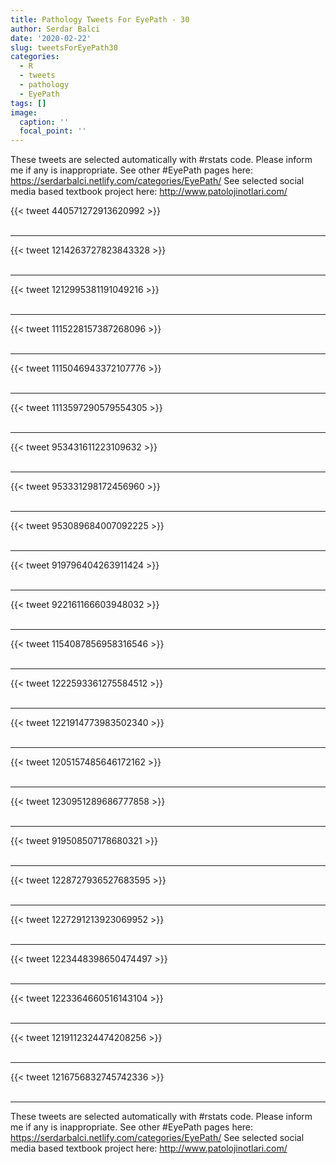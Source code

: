 ```yaml
---
title: Pathology Tweets For EyePath - 30
author: Serdar Balci
date: '2020-02-22'
slug: tweetsForEyePath30
categories:
  - R
  - tweets
  - pathology
  - EyePath
tags: []
image:
  caption: ''
  focal_point: ''
---
```



These tweets are selected automatically with #rstats code. Please inform me if any is inappropriate.
See other #EyePath pages here: https://serdarbalci.netlify.com/categories/EyePath/ 
See selected social media based textbook project here: http://www.patolojinotlari.com/

{{< tweet 440571272913620992 >}}
<br>
<br>
<hr>
{{< tweet 1214263727823843328 >}}
<br>
<br>
<hr>
{{< tweet 1212995381191049216 >}}
<br>
<br>
<hr>
{{< tweet 1115228157387268096 >}}
<br>
<br>
<hr>
{{< tweet 1115046943372107776 >}}
<br>
<br>
<hr>
{{< tweet 1113597290579554305 >}}
<br>
<br>
<hr>
{{< tweet 953431611223109632 >}}
<br>
<br>
<hr>
{{< tweet 953331298172456960 >}}
<br>
<br>
<hr>
{{< tweet 953089684007092225 >}}
<br>
<br>
<hr>
{{< tweet 919796404263911424 >}}
<br>
<br>
<hr>
{{< tweet 922161166603948032 >}}
<br>
<br>
<hr>
{{< tweet 1154087856958316546 >}}
<br>
<br>
<hr>
{{< tweet 1222593361275584512 >}}
<br>
<br>
<hr>
{{< tweet 1221914773983502340 >}}
<br>
<br>
<hr>
{{< tweet 1205157485646172162 >}}
<br>
<br>
<hr>
{{< tweet 1230951289686777858 >}}
<br>
<br>
<hr>
{{< tweet 919508507178680321 >}}
<br>
<br>
<hr>
{{< tweet 1228727936527683595 >}}
<br>
<br>
<hr>
{{< tweet 1227291213923069952 >}}
<br>
<br>
<hr>
{{< tweet 1223448398650474497 >}}
<br>
<br>
<hr>
{{< tweet 1223364660516143104 >}}
<br>
<br>
<hr>
{{< tweet 1219112324474208256 >}}
<br>
<br>
<hr>
{{< tweet 1216756832745742336 >}}
<br>
<br>
<hr>


These tweets are selected automatically with #rstats code. Please inform me if any is inappropriate.
See other #EyePath pages here: https://serdarbalci.netlify.com/categories/EyePath/ 
See selected social media based textbook project here: http://www.patolojinotlari.com/
